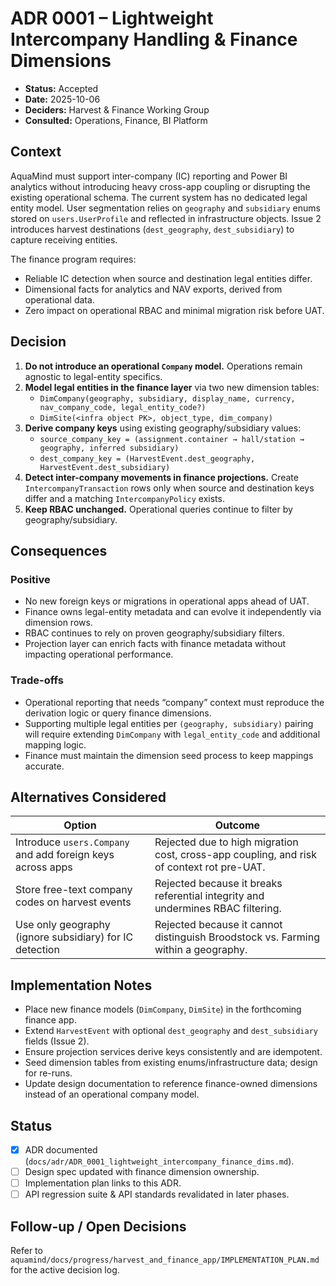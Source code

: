 # ADR 0001 – Lightweight Intercompany Handling & Finance Dimensions

- **Status:** Accepted
- **Date:** 2025-10-06
- **Deciders:** Harvest & Finance Working Group
- **Consulted:** Operations, Finance, BI Platform

## Context

AquaMind must support inter-company (IC) reporting and Power BI analytics without introducing heavy cross-app coupling or disrupting the existing operational schema. The current system has no dedicated legal entity model. User segmentation relies on `geography` and `subsidiary` enums stored on `users.UserProfile` and reflected in infrastructure objects. Issue 2 introduces harvest destinations (`dest_geography`, `dest_subsidiary`) to capture receiving entities.

The finance program requires:

- Reliable IC detection when source and destination legal entities differ.
- Dimensional facts for analytics and NAV exports, derived from operational data.
- Zero impact on operational RBAC and minimal migration risk before UAT.

## Decision

1. **Do not introduce an operational `Company` model.** Operations remain agnostic to legal-entity specifics.
2. **Model legal entities in the finance layer** via two new dimension tables:
   - `DimCompany(geography, subsidiary, display_name, currency, nav_company_code, legal_entity_code?)`
   - `DimSite(<infra object PK>, object_type, dim_company)`
3. **Derive company keys** using existing geography/subsidiary values:
   - `source_company_key = (assignment.container → hall/station → geography, inferred subsidiary)`
   - `dest_company_key = (HarvestEvent.dest_geography, HarvestEvent.dest_subsidiary)`
4. **Detect inter-company movements in finance projections.** Create `IntercompanyTransaction` rows only when source and destination keys differ and a matching `IntercompanyPolicy` exists.
5. **Keep RBAC unchanged.** Operational queries continue to filter by geography/subsidiary.

## Consequences

### Positive

- No new foreign keys or migrations in operational apps ahead of UAT.
- Finance owns legal-entity metadata and can evolve it independently via dimension rows.
- RBAC continues to rely on proven geography/subsidiary filters.
- Projection layer can enrich facts with finance metadata without impacting operational performance.

### Trade-offs

- Operational reporting that needs “company” context must reproduce the derivation logic or query finance dimensions.
- Supporting multiple legal entities per `(geography, subsidiary)` pairing will require extending `DimCompany` with `legal_entity_code` and additional mapping logic.
- Finance must maintain the dimension seed process to keep mappings accurate.

## Alternatives Considered

| Option | Outcome |
|--------|---------|
| Introduce `users.Company` and add foreign keys across apps | Rejected due to high migration cost, cross-app coupling, and risk of context rot pre-UAT. |
| Store free-text company codes on harvest events | Rejected because it breaks referential integrity and undermines RBAC filtering. |
| Use only geography (ignore subsidiary) for IC detection | Rejected because it cannot distinguish Broodstock vs. Farming within a geography. |

## Implementation Notes

- Place new finance models (`DimCompany`, `DimSite`) in the forthcoming finance app.
- Extend `HarvestEvent` with optional `dest_geography` and `dest_subsidiary` fields (Issue 2).
- Ensure projection services derive keys consistently and are idempotent.
- Seed dimension tables from existing enums/infrastructure data; design for re-runs.
- Update design documentation to reference finance-owned dimensions instead of an operational company model.

## Status

- [x] ADR documented (`docs/adr/ADR_0001_lightweight_intercompany_finance_dims.md`).
- [ ] Design spec updated with finance dimension ownership.
- [ ] Implementation plan links to this ADR.
- [ ] API regression suite & API standards revalidated in later phases.

## Follow-up / Open Decisions

Refer to `aquamind/docs/progress/harvest_and_finance_app/IMPLEMENTATION_PLAN.md` for the active decision log.
